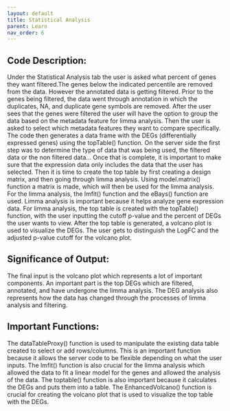 ```yaml
---
layout: default
title: Statistical Analysis
parent: Learn
nav_order: 6
---
```


## Code Description: 
Under the Statistical Analysis tab the user is asked what percent of genes they want filtered.The genes below the indicated percentile are removed from the data. However the annotated data is getting filtered. Prior to the genes being filtered, the data went through annotation in which the duplicates, NA, and duplicate gene symbols are removed. After the user sees that the genes were filtered the user will have the option to group the data based on the metadata feature for limma analysis. Then the user is asked to select which metadata features they want to compare specifically. The code then generates a data frame with the DEGs (differentially expressed genes) using the topTable() function. On the server side the first step was to determine the type of data that was being used, the filtered data or the non filtered data... Once that is complete, it is important to make sure that the expression data only includes the data that the user has selected. Then it is time to create the top table by first creating a design matrix, and then going through limma analysis. Using model.matrix() function a matrix is made, which will then be used for the limma analysis. For the limma analysis, the lmfit() function and the eBays() function are used. Limma analysis is important because it helps analyze gene expression data. For limma analysis, the top table is created with the topTable() function, with the user inputting the cutoff p-value and the percent of DEGs the user wants to view. After the top table is generated, a volcano plot is used to visualize the DEGs. The user gets to distinguish the LogFC and the adjusted p-value cutoff for the volcano plot. 

## Significance of Output: 
The final input is the volcano plot which represents a lot of important components. An important part is the top DEGs which are filtered, annotated, and have undergone the limma analysis. The DEG analysis also represents how the data has changed through the processes of limma analysis and filtering.

## Important Functions: 
The dataTableProxy() function is used to manipulate the existing data table created to select or add rows/columns. This is an important function because it allows the server code to be flexible depending on what the user inputs. The lmfit() function is also crucial for the limma analysis which allowed the data to fit a linear model for the genes and allowed the analysis of the data. The toptable() function is also important because it calculates the DEGs and puts them into a table. The EnhancedVolcano() function is crucial for creating the volcano plot that is used to visualize the top table with the DEGs. 
